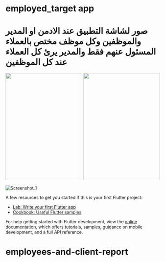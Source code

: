 # employed_target app 


# صور لشاشة التطبيق عند الادمن او المدير والموظفين وكل موظف مختص بالعملاء المسئول عنهم فقط والمدير يرئ كل العملاء عند كل الموظفين

<img src="https://github.com/khalid5555/employees-and-client_report3/assets/68198261/3e4bb805-3bf7-4241-bd8f-d0dcf8a1c60a.jpg" width=250 height =350 />
<img src="https://github.com/khalid5555/employees-and-client_report3/assets/68198261/1109c85c-cf63-481f-92e9-d3764698ccd5.jpg" width=250 height =350 />





![Screenshot_1](https://github.com/user-attachments/assets/1109c85c-cf63-481f-92e9-d3764698ccd5)





A few resources to get you started if this is your first Flutter project:

- [Lab: Write your first Flutter app](https://docs.flutter.dev/get-started/codelab)
- [Cookbook: Useful Flutter samples](https://docs.flutter.dev/cookbook)

For help getting started with Flutter development, view the
[online documentation](https://docs.flutter.dev/), which offers tutorials,
samples, guidance on mobile development, and a full API reference.
# employees-and-client-report
